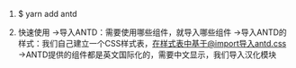 1. $ yarn add antd

2. 快速使用
  ->导入ANTD：需要使用哪些组件，就导入哪些组件
  ->导入ANTD的样式：我们自己建立一个CSS样式表，在样式表中基于@import导入antd.css
  ->ANTD提供的组件都是英文国际化的，需要中文显示，我们导入汉化模块


